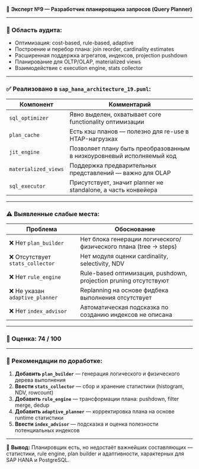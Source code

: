 📐 **Эксперт №9 — Разработчик планировщика запросов (Query Planner)**

---

### 🎯 Область аудита:

* Оптимизация: cost-based, rule-based, adaptive
* Построение и перебор плана: join reorder, cardinality estimates
* Расширенная поддержка агрегатов, индексов, projection pushdown
* Планирование для OLTP/OLAP, materialized views
* Взаимодействие с execution engine, stats collector

---

### ✅ Реализовано в `sap_hana_architecture_19.puml`:

| Компонент            | Комментарий                                                           |
| -------------------- | --------------------------------------------------------------------- |
| `sql_optimizer`      | Явно выделен, охватывает core functionality оптимизации               |
| `plan_cache`         | Есть кэш планов — полезно для re-use в HTAP-нагрузках                 |
| `jit_engine`         | Позволяет плану быть преобразованным в низкоуровневый исполняемый код |
| `materialized_views` | Поддержка предварительных представлений — важно для OLAP              |
| `sql_executor`       | Присутствует, значит planner не standalone, а часть конвейера         |

---

### ⚠️ Выявленные слабые места:

| Проблема                        | Обоснование                                                      |
| ------------------------------- | ---------------------------------------------------------------- |
| ❌ Нет `plan_builder`            | Нет блока генерации логического/физического плана (tree → steps) |
| ❌ Отсутствует `stats_collector` | Нет модуля оценки cardinality, selectivity, NDV                  |
| ❌ Нет `rule_engine`             | Rule-based оптимизация, pushdown, projection pruning отсутствуют |
| ❌ Не указан `adaptive_planner`  | Replanning на основе фидбека выполнения отсутствует              |
| ❌ Нет `index_advisor`           | Автоматическая подсказка по созданию индексов не описана         |

---

### 💯 Оценка: **74 / 100**

---

### 🔧 Рекомендации по доработке:

1. **Добавить `plan_builder`** — генерация логического и физического дерева выполнения
2. **Ввести `stats_collector`** — сбор и хранение статистики (histogram, NDV, rowcount)
3. **Добавить `rule_engine`** — трансформации плана: pushdown, filter merge, dedup
4. **Добавить `adaptive_planner`** — корректировка плана на основе runtime статистики
5. **Ввести `index_advisor`** — подсказка и оценка полезности потенциальных индексов

---

📐 **Вывод:** Планировщик есть, но недостаёт важнейших составляющих — статистики, rule engine, plan builder и адаптивности, характерных для SAP HANA и PostgreSQL.

